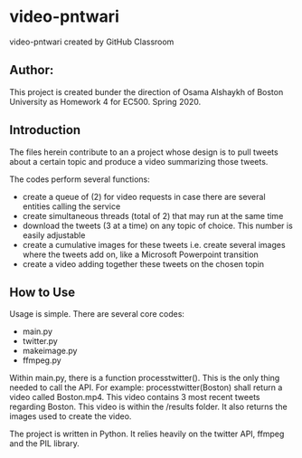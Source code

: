 # video-pntwari
video-pntwari created by GitHub Classroom

## Author:
This project is created bunder the direction of Osama Alshaykh of Boston University as Homework 4 for EC500. 
Spring 2020.

## Introduction

The files herein contribute to an a project whose design is to pull tweets about a certain topic and produce a video 
summarizing those tweets. 

The codes perform several functions:
- create a queue of (2) for video requests in case there are several entities calling the service
- create simultaneous threads (total of 2) that may run at the same time
- download the tweets (3 at a time) on any topic of choice. This number is easily adjustable
- create a cumulative images for these tweets i.e. create several images where the tweets add on, like a Microsoft Powerpoint transition
- create a video adding together these tweets on the chosen topin

## How to Use
Usage is simple. 
There are several core codes: 
- main.py
- twitter.py
- makeimage.py
- ffmpeg.py

Within main.py, there is a function processtwitter(). 
This is the only thing needed to call the API. 
For example: processtwitter(Boston) shall return a video called Boston.mp4. This video contains 3 most recent tweets regarding Boston. 
This video is within the /results folder. 
It also returns the images used to create the video. 

The project is written in Python. It relies heavily on the twitter API, ffmpeg and the PIL library. 
